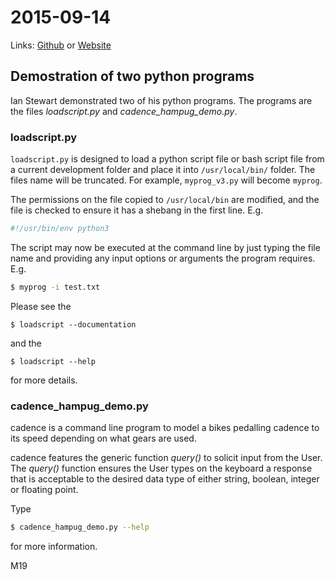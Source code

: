 # 2015-09-14
Links: [Github](https://github.com/irsbugs/meetings/blob/master/2015/2015-09-14/README.md) or [Website](https://irsbugs.github.io/meetings/2015/2015-09-14/) 

## Demostration of two python programs

Ian Stewart demonstrated two of his python programs. The programs are the 
files *loadscript.py* and *cadence_hampug_demo.py*.


### loadscript.py

`loadscript.py` is designed to load a python script file or bash script file
from a current development folder and place it into `/usr/local/bin/` folder.
The files name will be truncated. For example, `myprog_v3.py` will become
`myprog`.

The permissions on the file copied to `/usr/local/bin` are modified, and the file
is checked to ensure it has a shebang in the first line. E.g. 
```bash
#!/usr/bin/env python3
```
The script may now be executed at the command line by just typing the file name
and providing any input options or arguments the program requires. E.g. 
```bash
$ myprog -i test.txt
```

Please see the 
```
$ loadscript --documentation
```
and the 
```
$ loadscript --help 
```
for more details.


### cadence_hampug_demo.py

cadence is a command line program to model a bikes pedalling cadence to its
speed depending on what gears are used.

cadence features the generic function *query()* to solicit input from the User.
The *query()* function ensures the User types on the keyboard a response that is
acceptable to the desired data type of either string, boolean, integer or
floating point.

Type 
```bash
$ cadence_hampug_demo.py --help
```
for more information.


M19
